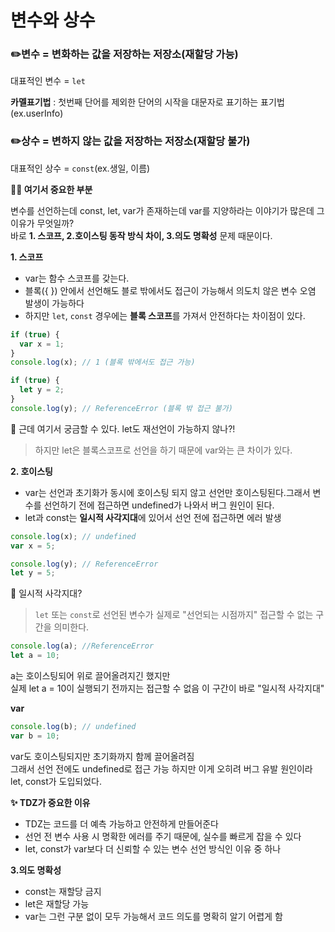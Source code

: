# 변수와 상수

### ✏️변수 = 변화하는 값을 저장하는 저장소(재할당 가능) <br />
대표적인 변수 = `let` <br />

**카멜표기법** : 첫번째 단어를 제외한 단어의 시작을 대문자로 표기하는 표기법(ex.userInfo)

### ✏️상수 = 변하지 않는 값을 저장하는 저장소(재할당 불가)
대표적인 상수 = `const`(ex.생일, 이름)


**✍🏻 여기서 중요한 부분**
<br />

변수를 선언하는데 const, let, var가 존재하는데 var를 지양하라는 이야기가 많은데 그 이유가 무엇일까? <br/>
바로 **1. 스코프, 2.호이스팅 동작 방식 차이, 3.의도 명확성** 문제 때문이다.

**1. 스코프**

- var는 함수 스코프를 갖는다.
- 블록({ }) 안에서 선언해도 블로 밖에서도 접근이 가능해서 의도치 않은 변수 오염 발생이 가능하다
- 하지만 `let`, `const` 경우에는 **블록 스코프**를 가져서 안전하다는 차이점이 있다.

```js
if (true) {
  var x = 1;
}
console.log(x); // 1 (블록 밖에서도 접근 가능)

if (true) {
  let y = 2;
}
console.log(y); // ReferenceError (블록 밖 접근 불가)
```
🧐 근데 여기서 궁금할 수 있다. let도 재선언이 가능하지 않나?! <br />
> 하지만 let은 블록스코프로 선언을 하기 때문에 var와는 큰 차이가 있다. 


**2. 호이스팅**
- var는 선언과 초기화가 동시에 호이스팅 되지 않고 선언만 호이스팅된다.그래서 변수를 선언하기 전에 접근하면 undefined가 나와서 버그 원인이 된다.
- let과 const는  **일시적 사각지대**에 있어서 선언 전에 접근하면 에러 발생

```js
console.log(x); // undefined
var x = 5;

console.log(y); // ReferenceError
let y = 5;
```
🧐 일시적 사각지대? <br />
> `let` 또는 `const`로 선언된 변수가 실제로 "선언되는 시점까지" 접근할 수 없는 구간을 의미한다.

```js
console.log(a); //ReferenceError
let a = 10;
```

a는 호이스팅되어 위로 끌어올려지긴 했지만 <br/>
실제 let a = 10이 실행되기 전까지는 접근할 수 없음
이 구간이 바로 "일시적 사각지대"

**var**

```js
console.log(b); // undefined
var b = 10;
```
var도 호이스팅되지만 초기화까지 함께 끌어올려짐 <br/>
그래서 선언 전에도 undefined로 접근 가능
하지만 이게 오히려 버그 유발 원인이라 let, const가 도입되었다.

**✨ TDZ가 중요한 이유**

- TDZ는 코드를 더 예측 가능하고 안전하게 만들어준다
- 선언 전 변수 사용 시 명확한 에러를 주기 때문에, 실수를 빠르게 잡을 수 있다
- let, const가 var보다 더 신뢰할 수 있는 변수 선언 방식인 이유 중 하나

**3.의도 명확성**

- const는 재할당 금지
- let은 재할당 가능
- var는 그런 구분 없이 모두 가능해서 코드 의도를 명확히 알기 어렵게 함


